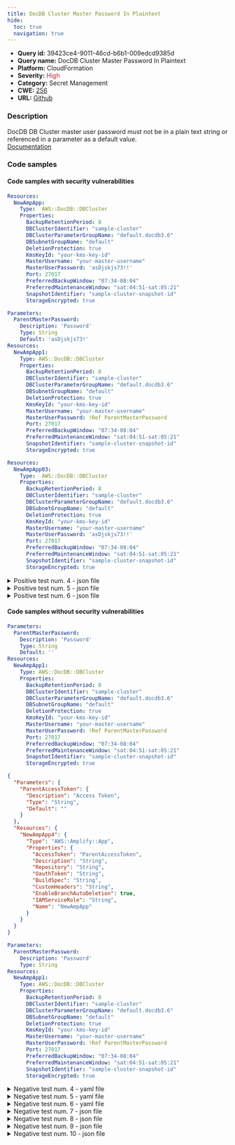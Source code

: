 ```yaml
---
title: DocDB Cluster Master Password In Plaintext
hide:
  toc: true
  navigation: true
---
```


<style>
  .highlight .hll {
    background-color: #ff171742;
  }
  .md-content {
    max-width: 1100px;
    margin: 0 auto;
  }
</style>

-   **Query id:** 39423ce4-9011-46cd-b6b1-009edcd9385d
-   **Query name:** DocDB Cluster Master Password In Plaintext
-   **Platform:** CloudFormation
-   **Severity:** <span style="color:#bb2124">High</span>
-   **Category:** Secret Management
-   **CWE:** <a href="https://cwe.mitre.org/data/definitions/256.html" onclick="newWindowOpenerSafe(event, 'https://cwe.mitre.org/data/definitions/256.html')">256</a>
-   **URL:** [Github](https://github.com/Checkmarx/kics/tree/master/assets/queries/cloudFormation/aws/docdb_cluster_master_password_in_plaintext)

### Description
DocDB DB Cluster master user password must not be in a plain text string or referenced in a parameter as a default value.<br>
[Documentation](https://docs.aws.amazon.com/AWSCloudFormation/latest/UserGuide/aws-resource-docdb-dbcluster.html)

### Code samples
#### Code samples with security vulnerabilities
```yaml title="Positive test num. 1 - yaml file" hl_lines="12"
Resources:
  NewAmpApp:
    Type:  AWS::DocDB::DBCluster
    Properties:
      BackupRetentionPeriod: 8
      DBClusterIdentifier: "sample-cluster"
      DBClusterParameterGroupName: "default.docdb3.6"
      DBSubnetGroupName: "default"
      DeletionProtection: true
      KmsKeyId: "your-kms-key-id"
      MasterUsername: "your-master-username"
      MasterUserPassword: 'asDjskjs73!!'
      Port: 27017
      PreferredBackupWindow: "07:34-08:04"
      PreferredMaintenanceWindow: "sat:04:51-sat:05:21"
      SnapshotIdentifier: "sample-cluster-snapshot-id"
      StorageEncrypted: true

```
```yaml title="Positive test num. 2 - yaml file" hl_lines="5"
Parameters:
  ParentMasterPassword:
    Description: 'Password'
    Type: String
    Default: 'asDjskjs73!'
Resources:
  NewAmpApp1:
    Type: AWS::DocDB::DBCluster
    Properties:
      BackupRetentionPeriod: 8
      DBClusterIdentifier: "sample-cluster"
      DBClusterParameterGroupName: "default.docdb3.6"
      DBSubnetGroupName: "default"
      DeletionProtection: true
      KmsKeyId: "your-kms-key-id"
      MasterUsername: "your-master-username"
      MasterUserPassword: !Ref ParentMasterPassword
      Port: 27017
      PreferredBackupWindow: "07:34-08:04"
      PreferredMaintenanceWindow: "sat:04:51-sat:05:21"
      SnapshotIdentifier: "sample-cluster-snapshot-id"
      StorageEncrypted: true

```
```yaml title="Positive test num. 3 - yaml file" hl_lines="12"
Resources:
  NewAmpApp03:
    Type:  AWS::DocDB::DBCluster
    Properties:
      BackupRetentionPeriod: 8
      DBClusterIdentifier: "sample-cluster"
      DBClusterParameterGroupName: "default.docdb3.6"
      DBSubnetGroupName: "default"
      DeletionProtection: true
      KmsKeyId: "your-kms-key-id"
      MasterUsername: "your-master-username"
      MasterUserPassword: 'asDjskjs73!!'
      Port: 27017
      PreferredBackupWindow: "07:34-08:04"
      PreferredMaintenanceWindow: "sat:04:51-sat:05:21"
      SnapshotIdentifier: "sample-cluster-snapshot-id"
      StorageEncrypted: true

```
<details><summary>Positive test num. 4 - json file</summary>

```json hl_lines="17"
{
  "Resources": {
    "NewAmpApp": {
      "Type": "AWS::DocDB::DBCluster",
      "Properties": {
        "PreferredMaintenanceWindow": "sat:04:51-sat:05:21",
        "SnapshotIdentifier": "sample-cluster-snapshot-id",
        "DBClusterParameterGroupName": "default.docdb3.6",
        "DBSubnetGroupName": "default",
        "KmsKeyId": "your-kms-key-id",
        "MasterUsername": "your-master-username",
        "Port": 27017,
        "StorageEncrypted": true,
        "BackupRetentionPeriod": 8,
        "DBClusterIdentifier": "sample-cluster",
        "DeletionProtection": true,
        "MasterUserPassword": "asDjskjs73!!",
        "PreferredBackupWindow": "07:34-08:04"
      }
    }
  }
}

```
</details>
<details><summary>Positive test num. 5 - json file</summary>

```json hl_lines="6"
{
  "Parameters": {
    "ParentMasterPassword": {
      "Description": "Password",
      "Type": "String",
      "Default": "asDjskjs73!"
    }
  },
  "Resources": {
    "NewAmpApp1": {
      "Type": "AWS::DocDB::DBCluster",
      "Properties": {
        "KmsKeyId": "your-kms-key-id",
        "MasterUsername": "your-master-username",
        "PreferredBackupWindow": "07:34-08:04",
        "BackupRetentionPeriod": 8,
        "DBClusterIdentifier": "sample-cluster",
        "DeletionProtection": true,
        "MasterUserPassword": "ParentMasterPassword",
        "Port": 27017,
        "PreferredMaintenanceWindow": "sat:04:51-sat:05:21",
        "SnapshotIdentifier": "sample-cluster-snapshot-id",
        "StorageEncrypted": true,
        "DBClusterParameterGroupName": "default.docdb3.6",
        "DBSubnetGroupName": "default"
      }
    }
  }
}

```
</details>
<details><summary>Positive test num. 6 - json file</summary>

```json hl_lines="18"
{
  "Resources": {
    "NewAmpApp03": {
      "Type": "AWS::DocDB::DBCluster",
      "Properties": {
        "Port": 27017,
        "PreferredBackupWindow": "07:34-08:04",
        "PreferredMaintenanceWindow": "sat:04:51-sat:05:21",
        "DBClusterIdentifier": "sample-cluster",
        "DBClusterParameterGroupName": "default.docdb3.6",
        "DBSubnetGroupName": "default",
        "DeletionProtection": true,
        "KmsKeyId": "your-kms-key-id",
        "SnapshotIdentifier": "sample-cluster-snapshot-id",
        "StorageEncrypted": true,
        "BackupRetentionPeriod": 8,
        "MasterUsername": "your-master-username",
        "MasterUserPassword": "asDjskjs73!!"
      }
    }
  }
}

```
</details>


#### Code samples without security vulnerabilities
```yaml title="Negative test num. 1 - yaml file"
Parameters:
  ParentMasterPassword:
    Description: 'Password'
    Type: String
    Default: ''
Resources:
  NewAmpApp1:
    Type: AWS::DocDB::DBCluster
    Properties:
      BackupRetentionPeriod: 8
      DBClusterIdentifier: "sample-cluster"
      DBClusterParameterGroupName: "default.docdb3.6"
      DBSubnetGroupName: "default"
      DeletionProtection: true
      KmsKeyId: "your-kms-key-id"
      MasterUsername: "your-master-username"
      MasterUserPassword: !Ref ParentMasterPassword
      Port: 27017
      PreferredBackupWindow: "07:34-08:04"
      PreferredMaintenanceWindow: "sat:04:51-sat:05:21"
      SnapshotIdentifier: "sample-cluster-snapshot-id"
      StorageEncrypted: true

```
```json title="Negative test num. 2 - json file"
{
  "Parameters": {
    "ParentAccessToken": {
      "Description": "Access Token",
      "Type": "String",
      "Default": ""
    }
  },
  "Resources": {
    "NewAmpApp4": {
      "Type": "AWS::Amplify::App",
      "Properties": {
        "AccessToken": "ParentAccessToken",
        "Description": "String",
        "Repository": "String",
        "OauthToken": "String",
        "BuildSpec": "String",
        "CustomHeaders": "String",
        "EnableBranchAutoDeletion": true,
        "IAMServiceRole": "String",
        "Name": "NewAmpApp"
      }
    }
  }
}

```
```yaml title="Negative test num. 3 - yaml file"
Parameters:
  ParentMasterPassword:
    Description: 'Password'
    Type: String
Resources:
  NewAmpApp1:
    Type: AWS::DocDB::DBCluster
    Properties:
      BackupRetentionPeriod: 8
      DBClusterIdentifier: "sample-cluster"
      DBClusterParameterGroupName: "default.docdb3.6"
      DBSubnetGroupName: "default"
      DeletionProtection: true
      KmsKeyId: "your-kms-key-id"
      MasterUsername: "your-master-username"
      MasterUserPassword: !Ref ParentMasterPassword
      Port: 27017
      PreferredBackupWindow: "07:34-08:04"
      PreferredMaintenanceWindow: "sat:04:51-sat:05:21"
      SnapshotIdentifier: "sample-cluster-snapshot-id"
      StorageEncrypted: true

```
<details><summary>Negative test num. 4 - yaml file</summary>

```yaml
Resources:
     NewAmpApp2:
        Type: AWS::DocDB::DBCluster
        Properties:
          MasterUserPassword: !Sub '{{resolve:secretsmanager:${MyAmpAppSecretManagerRotater}::password}}'
          Port: 27017
          PreferredBackupWindow: "07:34-08:04"
          PreferredMaintenanceWindow: "sat:04:51-sat:05:21"
          SnapshotIdentifier: "sample-cluster-snapshot-id"
          StorageEncrypted: true
     MyAmpAppSecretManagerRotater:
        Type: AWS::SecretsManager::Secret
        Properties:
          Description: 'This is my amp app instance secret'
          GenerateSecretString:
            SecretStringTemplate: '{"username":"admin"}'
            GenerateStringKey: 'password'
            PasswordLength: 16
            ExcludeCharacters: '"@/\'

```
</details>
<details><summary>Negative test num. 5 - yaml file</summary>

```yaml
Parameters:
  ParentAccessToken:
    Description: 'Access Token'
    Type: String
Resources:
  NewAmpApp1:
    Type: AWS::Amplify::App
    Properties:
      AccessToken: !Ref ParentAccessToken
      BuildSpec: String
      CustomHeaders: String
      Description: String
      EnableBranchAutoDeletion: true
      IAMServiceRole: String
      Name: NewAmpApp
      OauthToken: String
      Repository: String

```
</details>
<details><summary>Negative test num. 6 - yaml file</summary>

```yaml
Parameters:
  ParentAccessToken:
    Description: 'Access Token'
    Type: String
    Default: ""
Resources:
  NewAmpApp4:
    Type: AWS::Amplify::App
    Properties:
      AccessToken: !Ref ParentAccessToken
      BuildSpec: String
      CustomHeaders: String
      Description: String
      EnableBranchAutoDeletion: true
      IAMServiceRole: String
      Name: NewAmpApp
      OauthToken: String
      Repository: String

```
</details>
<details><summary>Negative test num. 7 - json file</summary>

```json
{
  "Parameters": {
    "ParentMasterPassword": {
      "Description": "Password",
      "Type": "String",
      "Default": ""
    }
  },
  "Resources": {
    "NewAmpApp1": {
      "Properties": {
        "BackupRetentionPeriod": 8,
        "DBSubnetGroupName": "default",
        "KmsKeyId": "your-kms-key-id",
        "MasterUsername": "your-master-username",
        "Port": 27017,
        "SnapshotIdentifier": "sample-cluster-snapshot-id",
        "StorageEncrypted": true,
        "DBClusterIdentifier": "sample-cluster",
        "DBClusterParameterGroupName": "default.docdb3.6",
        "DeletionProtection": true,
        "MasterUserPassword": "ParentMasterPassword",
        "PreferredBackupWindow": "07:34-08:04",
        "PreferredMaintenanceWindow": "sat:04:51-sat:05:21"
      },
      "Type": "AWS::DocDB::DBCluster"
    }
  }
}

```
</details>
<details><summary>Negative test num. 8 - json file</summary>

```json
{
  "Parameters": {
    "ParentMasterPassword": {
      "Description": "Password",
      "Type": "String"
    }
  },
  "Resources": {
    "NewAmpApp1": {
      "Type": "AWS::DocDB::DBCluster",
      "Properties": {
        "DBClusterIdentifier": "sample-cluster",
        "DBSubnetGroupName": "default",
        "DeletionProtection": true,
        "MasterUserPassword": "ParentMasterPassword",
        "Port": 27017,
        "PreferredBackupWindow": "07:34-08:04",
        "PreferredMaintenanceWindow": "sat:04:51-sat:05:21",
        "BackupRetentionPeriod": 8,
        "SnapshotIdentifier": "sample-cluster-snapshot-id",
        "KmsKeyId": "your-kms-key-id",
        "MasterUsername": "your-master-username",
        "StorageEncrypted": true,
        "DBClusterParameterGroupName": "default.docdb3.6"
      }
    }
  }
}

```
</details>
<details><summary>Negative test num. 9 - json file</summary>

```json
{
  "Resources": {
    "NewAmpApp2": {
      "Type": "AWS::DocDB::DBCluster",
      "Properties": {
        "MasterUserPassword": "{{resolve:secretsmanager:${MyAmpAppSecretManagerRotater}::password}}",
        "Port": 27017,
        "PreferredBackupWindow": "07:34-08:04",
        "PreferredMaintenanceWindow": "sat:04:51-sat:05:21",
        "SnapshotIdentifier": "sample-cluster-snapshot-id",
        "StorageEncrypted": true
      }
    },
    "MyAmpAppSecretManagerRotater": {
      "Type": "AWS::SecretsManager::Secret",
      "Properties": {
        "Description": "This is my amp app instance secret",
        "GenerateSecretString": {
          "SecretStringTemplate": "{\"username\":\"admin\"}",
          "GenerateStringKey": "password",
          "PasswordLength": 16,
          "ExcludeCharacters": "\"@/\\"
        }
      }
    }
  }
}

```
</details>
<details><summary>Negative test num. 10 - json file</summary>

```json
{
  "Parameters": {
    "ParentAccessToken": {
      "Type": "String",
      "Description": "Access Token"
    }
  },
  "Resources": {
    "NewAmpApp1": {
      "Type": "AWS::Amplify::App",
      "Properties": {
        "Name": "NewAmpApp",
        "OauthToken": "String",
        "Description": "String",
        "EnableBranchAutoDeletion": true,
        "CustomHeaders": "String",
        "IAMServiceRole": "String",
        "Repository": "String",
        "AccessToken": "ParentAccessToken",
        "BuildSpec": "String"
      }
    }
  }
}

```
</details>
